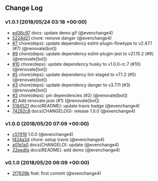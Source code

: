 ## Change Log

### v1.0.1 (2018/05/24 03:18 +00:00)

* [ed36c97](https://github.com/evenchange4/michaelhsu/commit/ed36c9795d28627795ebeec0928adfd4d8bd58d9) docs: update demo gif (@evenchange4)
* [5224d21](https://github.com/evenchange4/michaelhsu/commit/5224d21af65fcb42014ae778467a94f7b2af9466) chore: remove danger (@evenchange4)
* [#7](https://github.com/evenchange4/michaelhsu/pull/7) chore(deps): update dependency eslint-plugin-flowtype to v2.47.1 (#7) (@renovate[bot])
* [#9](https://github.com/evenchange4/michaelhsu/pull/9) chore(deps): update dependency eslint-plugin-jest to v21.15.2 (#9) (@renovate[bot])
* [#10](https://github.com/evenchange4/michaelhsu/pull/10) chore(deps): update dependency husky to v1.0.0-rc.7 (#10) (@renovate[bot])
* [#5](https://github.com/evenchange4/michaelhsu/pull/5) chore(deps): update dependency lint-staged to v7.1.2 (#5) (@renovate[bot])
* [#3](https://github.com/evenchange4/michaelhsu/pull/3) chore(deps): update dependency danger to v3.7.11 (#3) (@renovate[bot])
* [#2](https://github.com/evenchange4/michaelhsu/pull/2) chore(deps): pin dependencies (#2) (@renovate[bot])
* [#1](https://github.com/evenchange4/michaelhsu/pull/1) Add renovate.json (#1) (@renovate[bot])
* [5184521](https://github.com/evenchange4/michaelhsu/commit/5184521287e0d050699696c0a4dc7511b4bb0bf5) docs(README): update travis badge (@evenchange4)
* [74292c8](https://github.com/evenchange4/michaelhsu/commit/74292c8d4533bfe9ec2fe6aaf70c99dfd8bee83e) docs(CHANGELOG): release 1.0.0 (@evenchange4)

### v1.0.0 (2018/05/20 07:09 +00:00)

* [c511f19](https://github.com/evenchange4/michaelhsu/commit/c511f198bbf1a26da2d45340463a4e60261875c6) 1.0.0 (@evenchange4)
* [f424a34](https://github.com/evenchange4/michaelhsu/commit/f424a342c9f91e8fb6759bf3cab1f90ddc2cec00) chore: setup travis (@evenchange4)
* [a01e1a0](https://github.com/evenchange4/michaelhsu/commit/a01e1a050b635ead725423c9ae2ba0f19fac95fe) docs(CHANGELO): update (@evenchange4)
* [22eedfa](https://github.com/evenchange4/michaelhsu/commit/22eedfa7b26371a71303346500fa63580a66ac4f) docs(README): add demo (@evenchange4)

### v0.1.0 (2018/05/20 06:09 +00:00)

* [2f7628b](https://github.com/evenchange4/michaelhsu/commit/2f7628b6207e074c05b82f2ed1376648437c4592) feat: first commit (@evenchange4)
